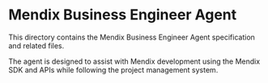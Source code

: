 # Mendix Business Engineer Agent

This directory contains the Mendix Business Engineer Agent specification and related files.

The agent is designed to assist with Mendix development using the Mendix SDK and APIs while following the project management system.